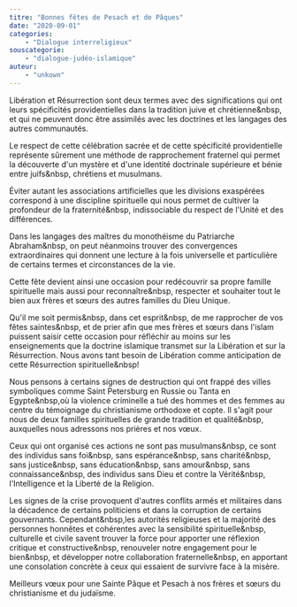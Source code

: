 ```yaml
---
titre: "Bonnes fêtes de Pesach et de Pâques"
date: "2020-09-01"
categories: 
	- "Dialogue interreligieux"
souscategorie: 
	- "dialogue-judéo-islamique"
auteur: 
	- "unkown"
---
```


Libération et Résurrection sont deux termes avec des significations qui ont leurs spécificités providentielles dans la tradition juive et chrétienne&nbsp, et qui ne peuvent donc être assimilés avec les doctrines et les langages des autres communautés. 

Le respect de cette célébration sacrée et de cette spécificité providentielle représente sûrement une méthode de rapprochement fraternel qui permet la découverte d'un mystère et d'une identité doctrinale supérieure et bénie entre juifs&nbsp, chrétiens et musulmans. 

Éviter autant les associations artificielles que les divisions exaspérées correspond à une discipline spirituelle qui nous permet de cultiver la profondeur de la fraternité&nbsp, indissociable du respect de l'Unité et des différences. 

Dans les langages des maîtres du monothéisme du Patriarche Abraham&nbsp, on peut néanmoins trouver des convergences extraordinaires qui donnent une lecture à la fois universelle et particulière de certains termes et circonstances de la vie. 

Cette fête devient ainsi une occasion pour redécouvrir sa propre famille spirituelle mais aussi pour reconnaître&nbsp, respecter et souhaiter tout le bien aux frères et sœurs des autres familles du Dieu Unique. 

Qu'il me soit permis&nbsp, dans cet esprit&nbsp, de me rapprocher de vos fêtes saintes&nbsp, et de prier afin que mes frères et sœurs dans l'islam puissent saisir cette occasion pour réfléchir au moins sur les enseignements que la doctrine islamique transmet sur la Libération et sur la Résurrection. Nous avons tant besoin de Libération comme anticipation de cette Résurrection spirituelle&nbsp!

Nous pensons à certains signes de destruction qui ont frappé des villes symboliques comme Saint Petersburg en Russie ou Tanta en Egypte&nbsp,où la violence criminelle a tué des hommes et des femmes au centre du témoignage du christianisme orthodoxe et copte. Il s'agit pour nous de deux familles spirituelles de grande tradition et qualité&nbsp, auxquelles nous adressons nos prières et nos vœux. 

Ceux qui ont organisé ces actions ne sont pas musulmans&nbsp, ce sont des individus sans foi&nbsp, sans espérance&nbsp, sans charité&nbsp, sans justice&nbsp, sans éducation&nbsp, sans amour&nbsp, sans connaissance&nbsp, des individus sans Dieu et contre la Vérité&nbsp, l'Intelligence et la Liberté de la Religion. 

Les signes de la crise provoquent d'autres conflits armés et militaires dans la décadence de certains politiciens et dans la corruption de certains gouvernants. Cependant&nbsp,les autorités religieuses et la majorité des personnes honnêtes et cohérentes avec la sensibilité spirituelle&nbsp, culturelle et civile savent trouver la force pour apporter une réflexion critique et constructive&nbsp, renouveler notre engagement pour le bien&nbsp, et développer notre collaboration fraternelle&nbsp, en apportant une consolation concrète à ceux qui essaient de survivre face à la misère. 

Meilleurs vœux pour une Sainte Pâque et Pesach à nos frères et sœurs du christianisme et du judaïsme.
